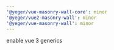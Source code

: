 ```yaml
---
'@yeger/vue-masonry-wall-core': minor
'@yeger/vue2-masonry-wall': minor
'@yeger/vue-masonry-wall': minor
---
```


enable vue 3 generics
